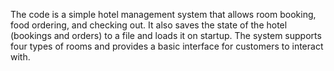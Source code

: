 The code is a simple hotel management system that allows room booking, food ordering, and checking out. It also saves the state of the hotel (bookings and orders) to a file and loads it on startup. The system supports four types of rooms and provides a basic interface for customers to interact with.
